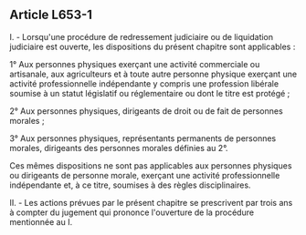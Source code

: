 Article L653-1
----
I. - Lorsqu'une procédure de redressement judiciaire ou de liquidation
judiciaire est ouverte, les dispositions du présent chapitre sont applicables :

1° Aux personnes physiques exerçant une activité commerciale ou artisanale, aux
agriculteurs et à toute autre personne physique exerçant une activité
professionnelle indépendante y compris une profession libérale soumise à un
statut législatif ou réglementaire ou dont le titre est protégé ;

2° Aux personnes physiques, dirigeants de droit ou de fait de personnes morales
;

3° Aux personnes physiques, représentants permanents de personnes morales,
dirigeants des personnes morales définies au 2°.

Ces mêmes dispositions ne sont pas applicables aux personnes physiques ou
dirigeants de personne morale, exerçant une activité professionnelle
indépendante et, à ce titre, soumises à des règles disciplinaires.

II. - Les actions prévues par le présent chapitre se prescrivent par trois ans à
compter du jugement qui prononce l'ouverture de la procédure mentionnée au I.

